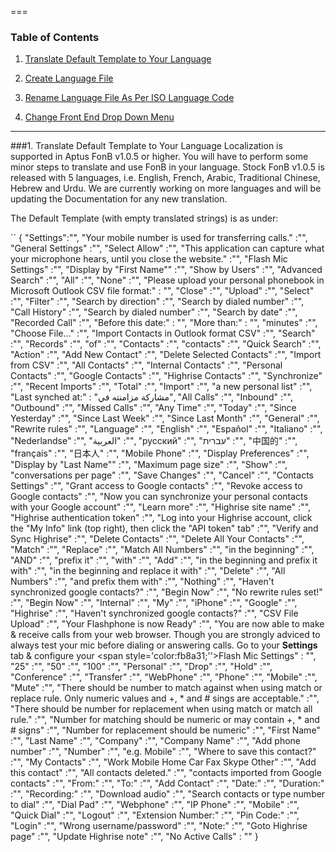 ===
### Table of Contents
1. [Translate Default Template to Your Language](#translation)

1. [Create Language File](#create-lang-file)

2. [Rename Language File As Per ISO Language Code](#change-name)

3. [Change Front End Drop Down Menu](#change-menu)
___

<a name="create-lang-file"/>

###1. Translate Default Template to Your Language
Localization is supported in Aptus FonB v1.0.5 or higher. You will have to perform some minor steps to translate and use  FonB in your language. Stock FonB v1.0.5 is released with 5 languages, i.e. English, French, Arabic, Traditional Chinese, Hebrew and Urdu. We are currently working on more languages and will be updating the Documentation for any new translation.

The Default Template (with empty translated strings) is as under:

``
{
	"Settings":"",
	"Your mobile number is used for transferring calls." :"",
	"General Settings" :"",
	"Select Allow" :"",
	"This application can capture what your microphone hears, until you close the website." :"",
	"Flash Mic Settings" :"",
	"Display by \"First Name\"" :"",
	"Show by Users" :"",
	"Advanced Search" :"",
	"All" :"",
	"None" :"",
	"Please upload your personal phonebook in Microsoft Outlook CSV file format:" : "",
	"Close" :"",
	"Upload" :"",
	"Select" :"",
	"Filter" :"",
	"Search by direction" :"",
	"Search by dialed number" :"",
	"Call History" :"",
	"Search by dialed number" :"",
	"Search by date" :"",
	"Recorded Call" :"",
	"Before this date:" : "",
	"More than:" : "",
	"minutes" :"",
	"Choose File..." :"",
	"Import Contacts in Outlook format CSV" :"",
	"Search" :"",
	"Records" :"",
	"of" :"",
	"Contacts" :"",
	"contacts" :"",
	"Quick Search" :"",
	"Action" :"",
	"Add New Contact" :"",
	"Delete Selected Contacts" :"",
	"Import from CSV" :"",
	"All Contacts" :"",
	"Internal Contacts" :"",
	"Personal Contacts" :"",
	"Google Contacts" :"",
	"Highrise Contacts" :"",
	"Synchronize" :"",
	"Recent Imports" :"",
	"Total" :"",
	"Import" :"",
	"a new personal list" :"",
	"Last synched at:" : "مشاركة مزامنته في",
	"All Calls" :"",
	"Inbound" :"",
	"Outbound" :"",
	"Missed Calls" :"",
	"Any Time" :"",
	"Today" :"",
	"Since Yesterday" :"",
	"Since Last Week" :"",
	"Since Last Month" :"",
	"General" :"",
	"Rewrite rules" :"",
	"Language" :"",
	"English" :"",
	"Español" :"",
	"Italiano" :"",
	"Nederlandse" :"",
	"العربية" :"",
	"русский" :"",
	"עברית" :"",
	"中国的" :"",
	"français" :"",
	"日本人" :"",
	"Mobile Phone" :"",
	"Display Preferences" :"",
	"Display by \"Last Name\"" :"",
	"Maximum page size" :"",
	"Show" :"",
	"conversations per page" :"",
	"Save Changes" :"",
	"Cancel" :"",
	"Contacts Settings" :"",
	"Grant access to Google contacts" :"",
	"Revoke access to Google contacts" :"",
	"Now you can synchronize your personal contacts with your Google account" :"",
	"Learn more" :"",
	"Highrise site name" :"",
	"Highrise authentication token" :"",
	"Log into your Highrise account, click the \"My Info\" link (top right), then click the \"API token\" tab" :"",
	"Verify and Sync Highrise" :"",
	"Delete Contacts" :"",
	"Delete All Your Contacts" :"",
	"Match" :"",
	"Replace" :"",
	"Match All Numbers" :"",
	"in the beginning" :"",
	"AND" :"",
	"prefix it" :"",
	"with" :"",
	"Add" :"",
	"in the beginning and prefix it with" :"",
	"in the beginning and replace it with" :"",
	"Delete" :"",
	"All Numbers" :"",
	"and prefix them with" :"",
	"Nothing" :"",
	"Haven't synchronized google contacts?" :"",
	"Begin Now" :"",
	"No rewrite rules set!" :"",
	"Begin Now" :"",
	"Internal" :"",
	"My" :"",
	"iPhone" :"",
	"Google" :"",
	"Highrise" :"",
	"Haven't synchronized google contacts?" :"",
	"CSV File Upload" :"",
	"Your Flashphone is now Ready" :"",
	"You are now able to make & receive calls from your web browser. Though you are strongly adviced to always test your mic before dialing or answering calls. Go to your <strong>Settings</strong> tab & configure your <span style='color:fb8a31;''>Flash Mic Settings</span>" : "",
	"25" :"",
	"50" :"",
	"100" :"",
	"Personal" :"",
	"Drop" :"",
	"Hold" :"",
	"Conference" :"",
	"Transfer" :"",
	"WebPhone" :"",
	"Phone" :"",
	"Mobile" :"",
	"Mute" :"",
	"There should be number to match against when using match or replace rule. Only numeric values and +, * and # sings are acceptable." :"",
	"There should be number for replacement when using match or match all rule." :"",
	"Number for matching should be numeric or may contain +, * and # signs" :"",
	"Number for replacement should be numeric" :"",
	"First Name" :"",
	"Last Name" :"",
	"Company" :"",
	"Company Name" :"",
	"Add phone number" :"",
	"Number" :"",
	"e.g. Mobile" :"",
	"Where to save this contact?" :"",
	"My Contacts" :"",
	"Work Mobile Home Car Fax Skype Other" :"",
	"Add this contact" :"",
	"All contacts deleted." :"",
	"contacts imported from Google contacts" :"",
	"From:" :"",
	"To:" :"",
	"Add Contact" :"",
	"Date:" :"",
	"Duration:" :"",
	"Recording:" :"",
	"Download audio" :"",
	"Search contacts or type number to dial" :"",
	"Dial Pad" :"",
	"Webphone" :"",
	"IP Phone" :"",
	"Mobile" :"",
	"Quick Dial" :"",
	"Logout" :"",
	"Extension Number:" :"",
	"Pin Code:" :"",
	"Login" :"",
	"Wrong username/password" :"",
	"Note:" :"",
	"Goto Highrise page" :"",
	"Update Highrise note" :"",
	"No Active Calls" : ""
}

```
